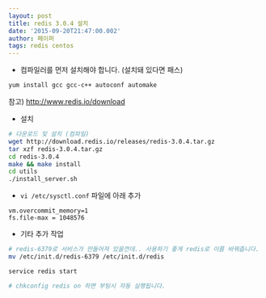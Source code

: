 ```yaml
---
layout: post
title: redis 3.0.4 설치
date: '2015-09-20T21:47:00.002'
author: 페이퍼
tags: redis centos
---
```


- 컴파일러를 먼저 설치해야 합니다. (설치돼 있다면 패스)  

```bash
yum install gcc gcc-c++ autoconf automake
```

참고) http://www.redis.io/download

- 설치

```bash
# 다운로드 및 설치 (컴파일)
wget http://download.redis.io/releases/redis-3.0.4.tar.gz
tar xzf redis-3.0.4.tar.gz
cd redis-3.0.4
make && make install
cd utils
./install_server.sh

```

- `vi /etc/sysctl.conf` 파일에 아래 추가 

```
vm.overcommit_memory=1
fs.file-max = 1048576
```

- 기타 추가 작업

```bash
# redis-6379로 서비스가 만들어져 있을껀데.. 사용하기 좋게 redis로 이름 바꿔줍니다.
mv /etc/init.d/redis-6379 /etc/init.d/redis

service redis start

# chkconfig redis on 하면 부팅시 자동 실행됩니다.

```

